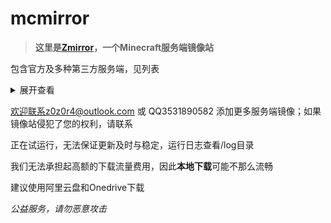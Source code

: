 # mcmirror
> **这里是[Zmirror](http://mcmirror.zclubserver.top/ "Zmirror")，一个Minecraft服务端镜像站**
  
包含官方及多种第三方服务端，见列表
<details>
<summary>展开查看</summary>

Minecraft [vanilla](https://www.minecraft.net/zh-hans/download/server/ "vanilla")

Bukkit [spigot](https://www.spigotmc.org) | [craftbukkit](https://getbukkit.org/download/craftbukkit) | [bungeecord](https://github.com/SpigotMC/BungeeCord/) | [papermc下所有服务端](http://papermc.io/) | [purpur](https://purpurmc.org/)

Sponge [spongevanilla 与 spongeforge](https://www.spongepowered.org/)

Forge [catserver](https://catmc.org) | [mohist](https://mohistmc.com) | [loliserver](https://github.com/Loli-Server/LoliServer)

</details>

欢迎联系z0z0r4@outlook.com 或 QQ3531890582 添加更多服务端镜像；如果镜像站侵犯了您的权利，请联系

正在试运行，无法保证更新及时与稳定，运行日志查看/log目录

我们无法承担起高额的下载流量费用，因此**本地下载**可能不那么流畅

建议使用阿里云盘和Onedrive下载

*公益服务，请勿恶意攻击*
